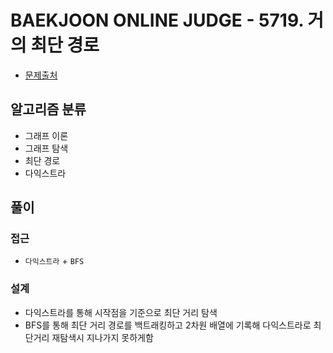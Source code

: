 # BAEKJOON ONLINE JUDGE - 5719. 거의 최단 경로

- [문제출처](https://www.acmicpc.net/problem/5719 '5719. 거의 최단 경로')

## 알고리즘 분류

- 그래프 이론
- 그래프 탐색
- 최단 경로
- 다익스트라

## 풀이

### 접근

- `다익스트라` + `BFS`

### 설계

- 다익스트라를 통해 시작점을 기준으로 최단 거리 탐색
- BFS를 통해 최단 거리 경로를 백트래킹하고 2차원 배열에 기록해 다익스트라로 최단거리 재탐색시 지나가지 못하게함
